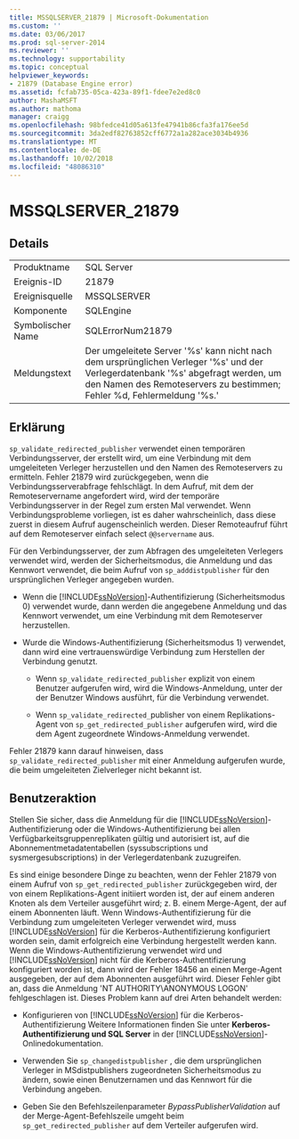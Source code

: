 ```yaml
---
title: MSSQLSERVER_21879 | Microsoft-Dokumentation
ms.custom: ''
ms.date: 03/06/2017
ms.prod: sql-server-2014
ms.reviewer: ''
ms.technology: supportability
ms.topic: conceptual
helpviewer_keywords:
- 21879 (Database Engine error)
ms.assetid: fcfab735-05ca-423a-89f1-fdee7e2ed8c0
author: MashaMSFT
ms.author: mathoma
manager: craigg
ms.openlocfilehash: 98bfedce41d05a613fe47941b86cfa3fa176ee5d
ms.sourcegitcommit: 3da2edf82763852cff6772a1a282ace3034b4936
ms.translationtype: MT
ms.contentlocale: de-DE
ms.lasthandoff: 10/02/2018
ms.locfileid: "48086310"
---
```

# <a name="mssqlserver21879"></a>MSSQLSERVER_21879
    
## <a name="details"></a>Details  
  
|||  
|-|-|  
|Produktname|SQL Server|  
|Ereignis-ID|21879|  
|Ereignisquelle|MSSQLSERVER|  
|Komponente|SQLEngine|  
|Symbolischer Name|SQLErrorNum21879|  
|Meldungstext|Der umgeleitete Server '%s' kann nicht nach dem ursprünglichen Verleger '%s' und der Verlegerdatenbank '%s' abgefragt werden, um den Namen des Remoteservers zu bestimmen; Fehler %d, Fehlermeldung '%s.'|  
  
## <a name="explanation"></a>Erklärung  
 `sp_validate_redirected_publisher` verwendet einen temporären Verbindungsserver, der erstellt wird, um eine Verbindung mit dem umgeleiteten Verleger herzustellen und den Namen des Remoteservers zu ermitteln. Fehler 21879 wird zurückgegeben, wenn die Verbindungsserverabfrage fehlschlägt. In dem Aufruf, mit dem der Remoteservername angefordert wird, wird der temporäre Verbindungsserver in der Regel zum ersten Mal verwendet. Wenn Verbindungsprobleme vorliegen, ist es daher wahrscheinlich, dass diese zuerst in diesem Aufruf augenscheinlich werden. Dieser Remoteaufruf führt auf dem Remoteserver einfach select `@@servername` aus.  
  
 Für den Verbindungsserver, der zum Abfragen des umgeleiteten Verlegers verwendet wird, werden der Sicherheitsmodus, die Anmeldung und das Kennwort verwendet, die beim Aufruf von `sp_adddistpublisher` für den ursprünglichen Verleger angegeben wurden.  
  
-   Wenn die [!INCLUDE[ssNoVersion](../../includes/ssnoversion-md.md)]-Authentifizierung (Sicherheitsmodus 0) verwendet wurde, dann werden die angegebene Anmeldung und das Kennwort verwendet, um eine Verbindung mit dem Remoteserver herzustellen.  
  
-   Wurde die Windows-Authentifizierung (Sicherheitsmodus 1) verwendet, dann wird eine vertrauenswürdige Verbindung zum Herstellen der Verbindung genutzt.  
  
    -   Wenn `sp_validate_redirected_publisher` explizit von einem Benutzer aufgerufen wird, wird die Windows-Anmeldung, unter der der Benutzer Windows ausführt, für die Verbindung verwendet.  
  
    -   Wenn `sp_validate_redirected_`publisher von einem Replikations-Agent von `sp_get_redirected_publisher` aufgerufen wird, wird die dem Agent zugeordnete Windows-Anmeldung verwendet.  
  
 Fehler 21879 kann darauf hinweisen, dass `sp_validate_redirected_publisher` mit einer Anmeldung aufgerufen wurde, die beim umgeleiteten Zielverleger nicht bekannt ist.  
  
## <a name="user-action"></a>Benutzeraktion  
 Stellen Sie sicher, dass die Anmeldung für die [!INCLUDE[ssNoVersion](../../includes/ssnoversion-md.md)]-Authentifizierung oder die Windows-Authentifizierung bei allen Verfügbarkeitsgruppenreplikaten gültig und autorisiert ist, auf die Abonnementmetadatentabellen (syssubscriptions und sysmergesubscriptions) in der Verlegerdatenbank zuzugreifen.  
  
 Es sind einige besondere Dinge zu beachten, wenn der Fehler 21879 von einem Aufruf von `sp_get_redirected_publisher` zurückgegeben wird, der von einem Replikations-Agent initiiert worden ist, der auf einem anderen Knoten als dem Verteiler ausgeführt wird; z. B. einem Merge-Agent, der auf einem Abonnenten läuft. Wenn Windows-Authentifizierung für die Verbindung zum umgeleiteten Verleger verwendet wird, muss [!INCLUDE[ssNoVersion](../../includes/ssnoversion-md.md)] für die Kerberos-Authentifizierung konfiguriert worden sein, damit erfolgreich eine Verbindung hergestellt werden kann. Wenn die Windows-Authentifizierung verwendet wird und [!INCLUDE[ssNoVersion](../../includes/ssnoversion-md.md)] nicht für die Kerberos-Authentifizierung konfiguriert worden ist, dann wird der Fehler 18456 an einen Merge-Agent ausgegeben, der auf dem Abonnenten ausgeführt wird. Dieser Fehler gibt an, dass die Anmeldung 'NT AUTHORITY\ANONYMOUS LOGON' fehlgeschlagen ist. Dieses Problem kann auf drei Arten behandelt werden:  
  
-   Konfigurieren von [!INCLUDE[ssNoVersion](../../includes/ssnoversion-md.md)] für die Kerberos-Authentifizierung Weitere Informationen finden Sie unter **Kerberos-Authentifizierung und SQL Server** in der [!INCLUDE[ssNoVersion](../../includes/ssnoversion-md.md)]-Onlinedokumentation.  
  
-   Verwenden Sie `sp_changedistpublisher` , die dem ursprünglichen Verleger in MSdistpublishers zugeordneten Sicherheitsmodus zu ändern, sowie einen Benutzernamen und das Kennwort für die Verbindung angeben.  
  
-   Geben Sie den Befehlszeilenparameter *BypassPublisherValidation* auf der Merge-Agent-Befehlszeile umgeht beim `sp_get_redirected_publisher` auf dem Verteiler aufgerufen wird.  
  
  
